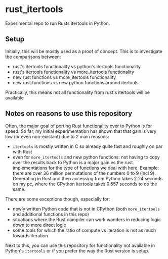 # rust_itertools
Experimental repo to run Rusts itertools in Python.

## Setup
Initially, this will be mostly used as a proof of concept. This is to investigate the comparisons between:
- rust's itertools functionality vs python's itertools functionality
- rust's itertools functionality vs more_itertools functionality
- new rust functions vs more_itertools functionality
- new rust functions vs new python functions around itertools

Practically, this means not all functionality from rust's itertools will be available

## Notes on reasons to use this repository
Often, the major goal of porting Rust functionality over to Python is for speed. So far, my initial experimentation
has shown that that gain is very low (or even non-existant) due to 2 main reasons:
- `itertools` is mostly written in C so already quite fast and roughly on par with Rust
- even for `more_itertools` and new python functions: not having to copy over the results back to Python is a major gain
    vs the rust implementations for the type of functions we deal with here. Example: there are over 36 million 
    permutations of the numbers 0 to 9 (incl 9). Generating in Rust and then accessing from Python takes 2.24 seconds
    on my pc, where the CPython itertools takes 0.557 seconds to do the same.

There are some exceptions though, especially for:
- newly written Python code that is not in CPython (both `more_itertools` and additional functions in this repo)
- situations where the Rust compiler can work wonders in reducing logic down to more direct logic
- some tools for which the ratio of compute vs iteration is not as much towards iteration

Next to this, you can use this repository for functionality not available in Python's `itertools` or if you prefer
the way the Rust version is setup.

